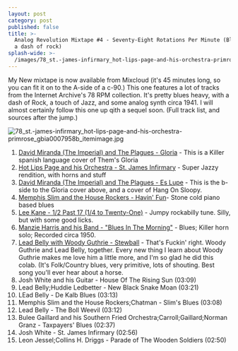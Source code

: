 ```yaml
---
layout: post
category: post
published: false
title: >-
  Analog Revolution Mixtape #4 - Seventy-Eight Rotations Per Minute (Blues, with
  a dash of rock)
splash-wide: >-
  /images/78_st.-james-infirmary_hot-lips-page-and-his-orchestra-primrose_gbia0007958b_itemimage.jpg
---
```

My New mixtape is now available from Mixcloud (it's 45 minutes long, so you can fit it on to the A-side of a c-90.) This one features a lot of tracks from the Internet Archive's 78 RPM collection. It's pretty blues heavy, with a dash of Rock, a touch of Jazz, and some analog synth circa 1941. I will almost certainly follow this one up qith a sequel soon. (Full track list, and sources after the jump.) 

![78_st.-james-infirmary_hot-lips-page-and-his-orchestra-primrose_gbia0007958b_itemimage.jpg]({{site.baseurl}}/images/78_st.-james-infirmary_hot-lips-page-and-his-orchestra-primrose_gbia0007958b_itemimage.jpg)

1. [David Miranda (The Imperial) and The Plagues - Gloria](https://archive.org/details/78_gloria_david-miranda-the-imperial-the-plagues-bill-larry-ken-john-george_gbia0008160a) - This is a Killer spanish language cover of Them's Gloria
1. [Hot Lips Page and his Orchestra - St. James Infirmary](https://archive.org/details/78_st.-james-infirmary_hot-lips-page-and-his-orchestra-primrose_gbia0007958b) - Super Jazzy rendition, with horns and stuff 
1. [David Miranda (The Imperial) and The Plagues - Es Lupe](https://archive.org/details/78_es-lupe_david-miranda-the-imperial-the-plagues-bill-larry-ken-john-george_gbia0008160b) - This is the b-side to the Gloria cover above, and a cover of Hang On Sloopy. 
1. [Memphis Slim and the House Rockers - Havin' Fun](https://archive.org/details/78_havin-fun_memphis-slim-and-the-house-rockers-sims_gbia0001263b)- Stone cold piano based blues  
1. [Lee Kane - 1/2 Past 17 (1/4 to Twenty-One)](https://archive.org/details/78_12-past-17-14-to-twenty-one_mcfarland-c.r.-lewis-lee-kane-frank-hunter_gbia0000020b) - Jumpy rockabilly tune. Silly, but with some good licks. 
1. [Manzie Harris and his Band - "Blues In The Morning"](https://archive.org/details/78_blues-in-the-morning_manzie-harris-and-his-band_gbia0001258b) - Blues; Killer horn solo; Recorded circa 1950. 
1. [Lead Belly with Woody Guthrie - Stewball](https://archive.org/details/78_stewball_lead-belly-woody-guthrie-cisco-houston_gbia0001538b) - That's Fuckin' right. Woody Guthrie and Lead Belly, together. Every new thing I learn about Woody Guthrie makes me love him a little more, and I'm so glad he did this colab. (It's Folk/Country blues, very primitive, lots of shouting. Best song you'll ever hear about a horse. 
1. Josh White and his Guitar - House Of The Rising Sun (03:09)
1. Lead Belly;Huddie Ledbetter - New Black Snake Moan (03:21)
1. LEad Belly - De Kalb Blues (03:13)
1. Memphis Slim and the House Rockers;Chatman - Slim's Blues (03:08)
1. Lead Belly - The Boll Weevil (03:12)
1. Bulee Gaillard and his Southern Fried Orchestra;Carroll;Gaillard;Norman Granz - Taxpayers' Blues (02:37)
1. Josh White - St. James Infirmary (02:56)
1. Leon Jessel;Collins H. Driggs - Parade of The Wooden Soldiers (02:50)


